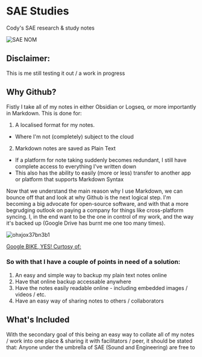 # SAE Studies
Cody's SAE research &amp; study notes

![SAE NOM](https://github.com/squeakyvermin/SAE-Studies/assets/141753484/e75482c1-d44e-4f0c-8384-bd31883c5188)

## Disclaimer:
This is me still testing it out / a work in progress 

## Why Github?
Fistly I take all of my notes in either Obsidian or Logseq, or more importantly in Markdown.
This is done for:
1. A localised format for my notes.
  - Where I'm not (completely) subject to the cloud  
2. Markdown notes are saved as Plain Text
  - If a platform for note taking suddenly becomes redundant, I still have complete access to everything I've written down
  - This also has the ability to easily (more or less) transfer to another app or platform that supports Markdown Syntax

Now that we understand the main reason why I use Markdown, we can bounce off that and look at why Github is the next logical step.
I'm becoming a big advocate for open-source software, and with that a more begrudging outlook on paying a company for things like cross-platform syncing.
I, in the end want to be the one in control of my work, and the way it's backed up (Google Drive has burnt me one too many times).

![ohxjox37bn3b1](https://github.com/squeakyvermin/SAE-Studies/assets/141753484/01f7b72e-91f1-48a7-9770-46d32380644a)

[Google BIKE, YES! Curtosy of:](https://www.reddit.com/r/fuckcars/comments/13yk2kd/my_dumbest_joke_yet/)

### So with that I have a couple of points in need of a solution:
1. An easy and simple way to backup my plain text notes online
2. Have that online backup accessable anywhere
3. Have the notes easily readable online - including embedded images / videos / etc.
4. Have an easy way of sharing notes to others / collaborators

## What's Included
With the secondary goal of this being an easy way to collate all of my notes / work into one place & sharing it with facilitators / peer, it should be stated that: 
Anyone under the umbrella of SAE (Sound and Engineering) are free to 
